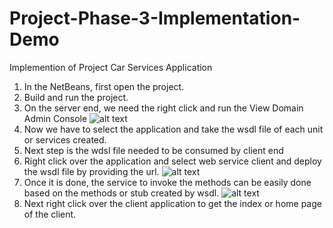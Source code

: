 # Project-Phase-3-Implementation-Demo
Implemention of Project Car Services Application
1)	In the NetBeans, first open the project.
2)	Build and run the project.
3)	On the server end, we need the right click and run the View Domain Admin Console
![alt text](http://url/to/img.png)
4)	Now we have to select the application and take the wsdl file of each unit or services created.
5)	Next step is the wdsl file needed to be consumed by client end 
6)	Right click over the application and select web service client and deploy the wsdl file by providing the url.
![alt text](http://url/to/img.png)
7)	Once it is done, the service to invoke the methods can be easily done based on the methods or stub created by wsdl.
![alt text](http://url/to/img.png)
8)	Next right click over the client application to get the index or home page of the client.
